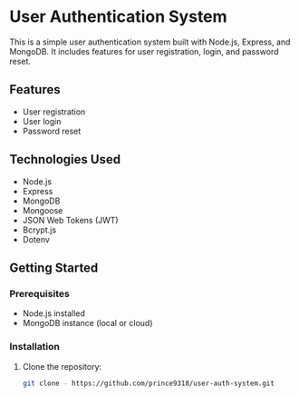 # User Authentication System

This is a simple user authentication system built with Node.js, Express, and MongoDB. It includes features for user registration, login, and password reset.

## Features

- User registration
- User login
- Password reset

## Technologies Used

- Node.js
- Express
- MongoDB
- Mongoose
- JSON Web Tokens (JWT)
- Bcrypt.js
- Dotenv

## Getting Started

### Prerequisites

- Node.js installed
- MongoDB instance (local or cloud)

### Installation

1. Clone the repository:
   ```sh
   git clone - https://github.com/prince9318/user-auth-system.git
   ```
